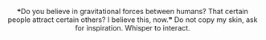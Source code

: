 <p align="center">
❝Do you believe in gravitational forces between humans? That certain people attract certain others? I believe this, now.❞ 
Do not copy my skin, ask for inspiration. Whisper to interact.

</p>
